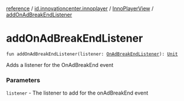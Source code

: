 [reference](../../index.md) / [id.innovationcenter.innoplayer](../index.md) / [InnoPlayerView](index.md) / [addOnAdBreakEndListener](./add-on-ad-break-end-listener.md)

# addOnAdBreakEndListener

`fun addOnAdBreakEndListener(listener: `[`OnAdBreakEndListener`](../../id.innovationcenter.innoplayer.events.listeners/-advertising-events/-on-ad-break-end-listener/index.md)`): `[`Unit`](https://kotlinlang.org/api/latest/jvm/stdlib/kotlin/-unit/index.html)

Adds a listener for the OnAdBreakEnd event

### Parameters

`listener` - The listener to add for the onAdBreakEnd event